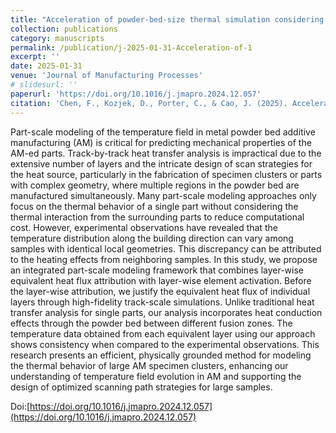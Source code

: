 ```yaml
---
title: "Acceleration of powder-bed-size thermal simulation considering scanning-path-scale through a pseudo-layer-wise equivalent heat flux model"
collection: publications
category: manuscripts
permalink: /publication/j-2025-01-31-Acceleration-of-1
excerpt: ''
date: 2025-01-31
venue: 'Journal of Manufacturing Processes'
# slidesurl: ''
paperurl: 'https://doi.org/10.1016/j.jmapro.2024.12.057'
citation: 'Chen, F., Kozjek, D., Porter, C., & Cao, J. (2025). Acceleration of powder-bed-size thermal simulation considering scanning-path-scale through a pseudo-layer-wise equivalent heat flux model. Journal of Manufacturing Processes, 134, 394-409.'
---
```


Part-scale modeling of the temperature field in metal powder bed additive manufacturing (AM) is critical for predicting mechanical properties of the AM-ed parts. Track-by-track heat transfer analysis is impractical due to the extensive number of layers and the intricate design of scan strategies for the heat source, particularly in the fabrication of specimen clusters or parts with complex geometry, where multiple regions in the powder bed are manufactured simultaneously. Many part-scale modeling approaches only focus on the thermal behavior of a single part without considering the thermal interaction from the surrounding parts to reduce computational cost. However, experimental observations have revealed that the temperature distribution along the building direction can vary among samples with identical local geometries. This discrepancy can be attributed to the heating effects from neighboring samples. In this study, we propose an integrated part-scale modeling framework that combines layer-wise equivalent heat flux attribution with layer-wise element activation. Before the layer-wise attribution, we justify the equivalent heat flux of individual layers through high-fidelity track-scale simulations. Unlike traditional heat transfer analysis for single parts, our analysis incorporates heat conduction effects through the powder bed between different fusion zones. The temperature data obtained from each equivalent layer using our approach shows consistency when compared to the experimental observations. This research presents an efficient, physically grounded method for modeling the thermal behavior of large AM specimen clusters, enhancing our understanding of temperature field evolution in AM and supporting the design of optimized scanning path strategies for large samples.

Doi:[https://doi.org/10.1016/j.jmapro.2024.12.057](https://doi.org/10.1016/j.jmapro.2024.12.057)
